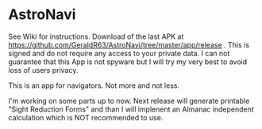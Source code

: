 # AstroNavi

See Wiki for instructions.
Download of the last APK at https://github.com/GeraldR63/AstroNavi/tree/master/app/release .
This is signed and do not require any access to your private data. I can not guarantee that this App is not spyware but I will try my very best to avoid loss of users privacy.

This is an app for navigators. Not more and not less.


I'm working on some parts up to now. Next release will generate printable "Sight Reduction Forms" and than I will implenent an Almanac independent calculation which is NOT recommended to use.

